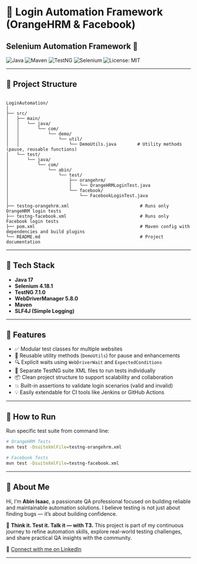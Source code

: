 

# 🔐 Login Automation Framework (OrangeHRM & Facebook)

## Selenium Automation Framework 🚀

![Java](https://img.shields.io/badge/Java-ED8B00?style=for-the-badge&logo=java&logoColor=white)
![Maven](https://img.shields.io/badge/Maven-C71A36?style=for-the-badge&logo=apache-maven&logoColor=white)
![TestNG](https://img.shields.io/badge/TestNG-FF6347?style=for-the-badge&logo=testng&logoColor=white)
![Selenium](https://img.shields.io/badge/Selenium-43B02A?style=for-the-badge&logo=selenium&logoColor=white)
![License: MIT](https://img.shields.io/badge/License-MIT-blue.svg?style=for-the-badge)


---

## 📁 Project Structure

```

LoginAutomation/
│
├── src/
│   ├── main/
│   │   └── java/
│   │       └── com/
│   │           └── demo/
│   │               └── util/
│   │                   └── DemoUtils.java        # Utility methods (pause, reusable functions)
│   └── test/
│       └── java/
│           └── com/
│               └── abin/
│                   └── test/
│                       ├── orangehrm/
│                       │   └── OrangeHRMLoginTest.java
│                       └── facebook/
│                           └── FacebookLoginTest.java
│
├── testng-orangehrm.xml                           # Runs only OrangeHRM login tests
├── testng-facebook.xml                            # Runs only Facebook login tests
├── pom.xml                                        # Maven config with dependencies and build plugins
└── README.md                                      # Project documentation

````

---

## 🧰 Tech Stack

- **Java 17**
- **Selenium 4.18.1**
- **TestNG 7.1.0**
- **WebDriverManager 5.8.0**
- **Maven**
- **SLF4J (Simple Logging)**

---

## 🧪 Features

- ✅ Modular test classes for multiple websites
- 🔁 Reusable utility methods (`DemoUtils`) for pause and enhancements
- 🔍 Explicit waits using `WebDriverWait` and `ExpectedConditions`
- 📄 Separate TestNG suite XML files to run tests individually
- 📦 Clean project structure to support scalability and collaboration
- 💥 Built-in assertions to validate login scenarios (valid and invalid)
- 💡 Easily extendable for CI tools like Jenkins or GitHub Actions

---

## 🚀 How to Run

Run specific test suite from command line:

```bash
# OrangeHRM Tests
mvn test -DsuiteXmlFile=testng-orangehrm.xml

# Facebook Tests
mvn test -DsuiteXmlFile=testng-facebook.xml
````

---

## 👤 About Me

Hi, I’m **Abin Isaac**, a passionate QA professional focused on building reliable and maintainable automation solutions. I believe testing is not just about finding bugs — it’s about building confidence.

🧠 **Think it. Test it. Talk it — with T3.**
This project is part of my continuous journey to refine automation skills, explore real-world testing challenges, and share practical QA insights with the community.

🔗 [Connect with me on LinkedIn](https://www.linkedin.com/in/abin-isaac/)

---

